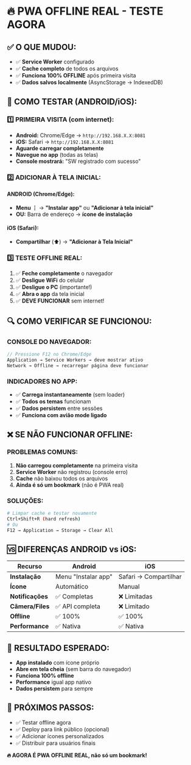 # 🔥 PWA OFFLINE REAL - TESTE AGORA

## ✅ **O QUE MUDOU:**
- ✅ **Service Worker** configurado
- ✅ **Cache completo** de todos os arquivos  
- ✅ **Funciona 100% OFFLINE** após primeira visita
- ✅ **Dados salvos localmente** (AsyncStorage → IndexedDB)

## 📱 **COMO TESTAR (ANDROID/iOS):**

### **1️⃣ PRIMEIRA VISITA (com internet):**
- **Android:** Chrome/Edge → `http://192.168.X.X:8081`
- **iOS:** Safari → `http://192.168.X.X:8081`
- **Aguarde carregar completamente**
- **Navegue no app** (todas as telas)
- **Console mostrará:** "SW registrado com sucesso"

### **2️⃣ ADICIONAR À TELA INICIAL:**

#### **ANDROID (Chrome/Edge):**
- **Menu ⋮** → **"Instalar app"** ou **"Adicionar à tela inicial"**
- **OU:** Barra de endereço → **ícone de instalação**

#### **iOS (Safari):**
- **Compartilhar** (⬆️) → **"Adicionar à Tela Inicial"**

### **3️⃣ TESTE OFFLINE REAL:**
1. ✅ **Feche completamente** o navegador
2. ✅ **Desligue WiFi** do celular  
3. ✅ **Desligue o PC** (importante!)
4. ✅ **Abra o app** da tela inicial
5. ✅ **DEVE FUNCIONAR** sem internet!

## 🔍 **COMO VERIFICAR SE FUNCIONOU:**

### **CONSOLE DO NAVEGADOR:**
```javascript
// Pressione F12 no Chrome/Edge
Application → Service Workers → deve mostrar ativo
Network → Offline → recarregar página deve funcionar
```

### **INDICADORES NO APP:**
- ✅ **Carrega instantaneamente** (sem loader)
- ✅ **Todos os temas** funcionam
- ✅ **Dados persistem** entre sessões
- ✅ **Funciona com avião mode ligado**

## ❌ **SE NÃO FUNCIONAR OFFLINE:**

### **PROBLEMAS COMUNS:**
1. **Não carregou completamente** na primeira visita
2. **Service Worker** não registrou (console erro)
3. **Cache** não baixou todos os arquivos
4. **Ainda é só um bookmark** (não é PWA real)

### **SOLUÇÕES:**
```bash
# Limpar cache e testar novamente
Ctrl+Shift+R (hard refresh)
# Ou
F12 → Application → Storage → Clear All
```

## 🆚 **DIFERENÇAS ANDROID vs iOS:**

| Recurso | Android | iOS |
|---------|---------|-----|
| **Instalação** | Menu "Instalar app" | Safari → Compartilhar |
| **Ícone** | Automático | Manual |
| **Notificações** | ✅ Completas | ❌ Limitadas |
| **Câmera/Files** | ✅ API completa | ❌ Limitado |
| **Offline** | ✅ 100% | ✅ 100% |
| **Performance** | ✅ Nativa | ✅ Nativa |

## 🎯 **RESULTADO ESPERADO:**
- **App instalado** com ícone próprio
- **Abre em tela cheia** (sem barra do navegador)
- **Funciona 100% offline**
- **Performance** igual app nativo
- **Dados persistem** para sempre

## 🔄 **PRÓXIMOS PASSOS:**
- ✅ Testar offline agora
- ✅ Deploy para link público (opcional)
- ✅ Adicionar ícones personalizados
- ✅ Distribuir para usuários finais

**🔥 AGORA É PWA OFFLINE REAL, não só um bookmark!**
